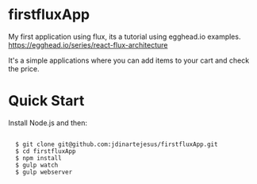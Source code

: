 # firstfluxApp

My first application using flux, its a tutorial using egghead.io examples. <br />
https://egghead.io/series/react-flux-architecture

It's a simple applications where you can add items to your cart and check the price.

# Quick Start

Install Node.js and then:

<code>
  $ git clone git@github.com:jdinartejesus/firstfluxApp.git
  $ cd firstfluxApp
  $ npm install
  $ gulp watch
  $ gulp webserver
</code>
